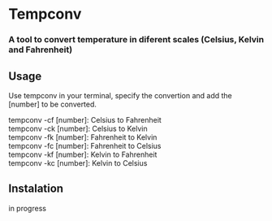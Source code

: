 # Tempconv
### A tool to convert temperature in diferent scales (Celsius, Kelvin and Fahrenheit)

## Usage
Use tempconv in your terminal, specify the convertion and add the [number] to be converted.

tempconv -cf [number]: Celsius to Fahrenheit<br>
tempconv -ck [number]: Celsius to Kelvin<br>
tempconv -fk [number]: Fahrenheit to Kelvin<br>
tempconv -fc [number]: Fahrenheit to Celsius<br>
tempconv -kf [number]: Kelvin to Fahrenheit<br>
tempconv -kc [number]: Kelvin to Celsius<br>

## Instalation
in progress
